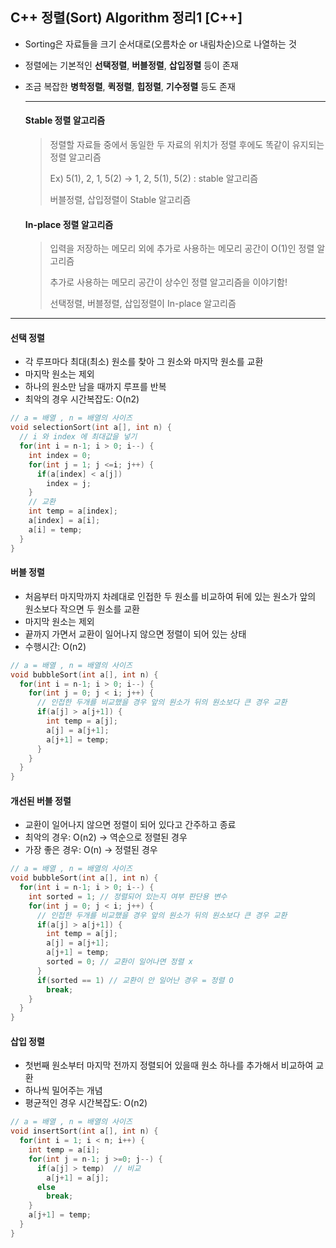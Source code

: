 ## C++ 정렬(Sort) Algorithm 정리1 [C++]



- Sorting은 자료들을 크기 순서대로(오름차순 or 내림차순)으로 나열하는 것

- 정렬에는 기본적인 **선택정렬**, **버블정렬**, **삽입정렬** 등이 존재

- 조금 복잡한 **병학정렬**, **퀵정렬**, **힙정렬**, **기수정렬**  등도 존재

  

  ------

  

  #### Stable 정렬 알고리즘

  > 정렬할 자료들 중에서 동일한 두 자료의 위치가 정렬 후에도 똑같이 유지되는 정렬 알고리즘
  >
  > Ex) 5(1), 2, 1, 5(2) -> 1, 2, 5(1), 5(2) : stable 알고리즘
  >
  > 버블정렬, 삽입정렬이 Stable 알고리즘

  

  #### In-place 정렬 알고리즘

  > 입력을 저장하는 메모리 외에 추가로 사용하는 메모리 공간이 O(1)인 정렬 알고리즘
  >
  > 추가로 사용하는 메모리 공간이 상수인 정렬 알고리즘을 이야기함!
  >
  > 선택정렬, 버블정렬, 삽입정렬이 In-place 알고리즘

  

------



#### 선택 정렬

- 각 루프마다 최대(최소) 원소를 찾아 그 원소와 마지막 원소를 교환
- 마지막 원소는 제외
- 하나의 원소만 남을 때까지 루프를 반복
- 최악의 경우 시간복잡도: O(n2)

```c++
// a = 배열 , n = 배열의 사이즈
void selectionSort(int a[], int n) {
  // i 와 index 에 최대값을 넣기
  for(int i = n-1; i > 0; i--) {
    int index = 0;
    for(int j = 1; j <=i; j++) {
      if(a[index] < a[j])
        index = j;
    }
    // 교환
    int temp = a[index];
    a[index] = a[i];
    a[i] = temp;
  }
}
```



#### 버블 정렬

- 처음부터 마지막까지 차례대로 인접한 두 원소를 비교하여 뒤에 있는 원소가 앞의 원소보다 작으면 두 원소를 교환
- 마지막 원소는 제외
- 끝까지 가면서 교환이 일어나지 않으면 정렬이 되어 있는 상태
- 수행시간: O(n2)

```c++
// a = 배열 , n = 배열의 사이즈
void bubbleSort(int a[], int n) {
  for(int i = n-1; i > 0; i--) {
    for(int j = 0; j < i; j++) {
      // 인접한 두개를 비교했을 경우 앞의 원소가 뒤의 원소보다 큰 경우 교환
      if(a[j] > a[j+1]) {
        int temp = a[j];
        a[j] = a[j+1];
        a[j+1] = temp;
      }
    }
  }
}
```



#### 개선된 버블 정렬

- 교환이 일어나지 않으면 정렬이 되어 있다고 간주하고 종료
- 최악의 경우: O(n2) -> 역순으로 정렬된 경우
- 가장 좋은 경우: O(n) -> 정렬된 경우

```c++
// a = 배열 , n = 배열의 사이즈
void bubbleSort(int a[], int n) {
  for(int i = n-1; i > 0; i--) {
    int sorted = 1; // 정렬되어 있는지 여부 판단용 변수
    for(int j = 0; j < i; j++) {
      // 인접한 두개를 비교했을 경우 앞의 원소가 뒤의 원소보다 큰 경우 교환
      if(a[j] > a[j+1]) {
        int temp = a[j];
        a[j] = a[j+1];
        a[j+1] = temp;
        sorted = 0; // 교환이 일어나면 정렬 x
      }
      if(sorted == 1) // 교환이 안 일어난 경우 = 정렬 O
        break;
    }
  }
}
```



#### 삽입 정렬

- 첫번째 원소부터 마지막 전까지 정렬되어 있을때 원소 하나를 추가해서 비교하여 교환
- 하나씩 밀어주는 개념
- 평균적인 경우 시간복잡도: O(n2)

```c++
// a = 배열 , n = 배열의 사이즈
void insertSort(int a[], int n) {
  for(int i = 1; i < n; i++) {
    int temp = a[i];
    for(int j = n-1; j >=0; j--) {
      if(a[j] > temp)  // 비교
        a[j+1] = a[j];
      else
        break;
    }
    a[j+1] = temp;
  }
}
```

